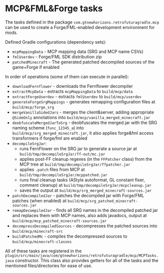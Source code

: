 # MCP&FML&Forge tasks

The tasks defined in the package `com.gtnewhorizons.retrofuturagradle.mcp` can be used to create a Forge/FML-enabled development environment for mods.

Defined Gradle configurations (dependency sets):
 - `mcpMappingData` - MCP mapping data (SRG and MCP name CSVs)
 - `fmlUserdev` - Forge/FML SDK distribution zip
 - `patchedMinecraft` - The generated patched decompiled sources of the game+Forge if enabled

In order of operations (some of them can execute in parallel):
 - `downloadFernflower` - downloads the Fernflower decompiler
 - `extractMcpData` - extracts `mcpMappingData` to `build/mcp/data`
 - `extractForgeUserdev` - extracts `fmlUserdev` to `build/mcp/userdev`
 - `generateForgeSrgMappings` - generates remapping configuration files at `build/mcp/forge_srg`
 - `mergeVanillaSidedJars` - merges the client&server, adding appropriate `@SideOnly` annotations into `build/mcp/vanilla_merged_minecraft.jar`
 - `deobfuscateMergedJarToSrg` - deobfuscates the merged jar with the SRG naming scheme (`func_12345_a`) into `build/mcp/srg_merged_minecraft.jar`, it also applies forge&fml access transformers if forge/fml are enabled
 - `decompileSrgJar`:
   - runs FernFlower on the SRG jar to generate a source jar at `build/tmp/decompileSrgJar/ff-out/mc.jar`
   - applies post-FF cleanup regexes (in the `FFPatcher` class) from the MCP tree at `build/tmp/decompileSrgJar/ffpatcher.jar`
   - applies `.patch` files from MCP at `build/tmp/decompileSrgJar/mcppatched.jar`
   - runs final cleanup tasks (AStyle autoformat, GL constant fixer, comment cleanup) at `build/tmp/decompileSrgJar/mcpcleanup.jar`
   - saves the output at `build/mcp/srg_merged_minecraft-sources.jar`
 - `patchDecompiledJar` - patches the decompiled jar with Forge/FML patches (when enabled) at `build/mcp/srg_patched_minecraft-sources.jar`
 - `remapDecompiledJar` - finds all SRG names in the decompiled patched jar and replaces them with MCP names, also adds javadocs, output at `build/mcp/mcp_patched_minecraft-sources.jar`
 - `decompressDecompiledSources` - decompresses the patched sources into `build/mcp/minecraft-src`
 - `buildPatchedMc` - compiles the decompressed sources to `build/mcp/minecraft-classes`

All of these tasks are registered in the `plugin/src/main/java/com/gtnewhorizons/retrofuturagradle/mcp/MCPTasks.java` constructor.
This class also provides getters for all of the tasks and the mentioned files/directories for ease of use.
